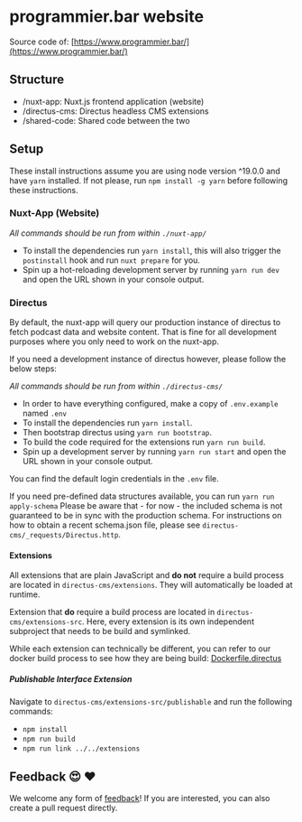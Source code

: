 # programmier.bar website

Source code of: [https://www.programmier.bar/](https://www.programmier.bar/)

## Structure

- /nuxt-app: Nuxt.js frontend application (website)
- /directus-cms: Directus headless CMS extensions
- /shared-code: Shared code between the two

## Setup

These install instructions assume you are using node version ^19.0.0 and have `yarn` installed.
If not please, run `npm install -g yarn` before following these instructions. 

### Nuxt-App (Website)

_All commands should be run from within `./nuxt-app/`_

- To install the dependencies run `yarn install`, this will also trigger the `postinstall` hook and run `nuxt prepare` for you.
- Spin up a hot-reloading development server by running `yarn run dev` and open the URL shown in your console output.

### Directus

By default, the nuxt-app will query our production instance of directus to fetch podcast data and website content.
That is fine for all development purposes where you only need to work on the nuxt-app.

If you need a development instance of directus however, please follow the below steps:

_All commands should be run from within `./directus-cms/`_

- In order to have everything configured, make a copy of `.env.example` named `.env`
- To install the dependencies run `yarn install`.
- Then bootstrap directus using `yarn run bootstrap`. 
- To build the code required for the extensions run `yarn run build`.
- Spin up a development server by running `yarn run start` and open the URL shown in your console output.

You can find the default login credentials in the `.env` file.

If you need pre-defined data structures available, you can run `yarn run apply-schema` 
Please be aware that - for now - the included schema is not guaranteed to be in sync with the production schema.
For instructions on how to obtain a recent schema.json file, please see `directus-cms/_requests/Directus.http`.

#### Extensions

All extensions that are plain JavaScript and **do not** require a build process are located in `directus-cms/extensions`.
They will automatically be loaded at runtime.

Extension that **do** require a build process are located in `directus-cms/extensions-src`.
Here, every extension is its own independent subproject that needs to be build and symlinked.

While each extension can technically be different, you can refer to our docker build process
to see how they are being build: [Dockerfile.directus](./Dockerfile.directus)

##### Publishable Interface Extension

Navigate to `directus-cms/extensions-src/publishable` and run the following commands:

* `npm install`
* `npm run build`
* `npm run link ../../extensions`

## Feedback 😍 ♥️ 

We welcome any form of [feedback](https://www.programmier.bar/kontakt)! If you are interested, you can also create a pull request directly.
